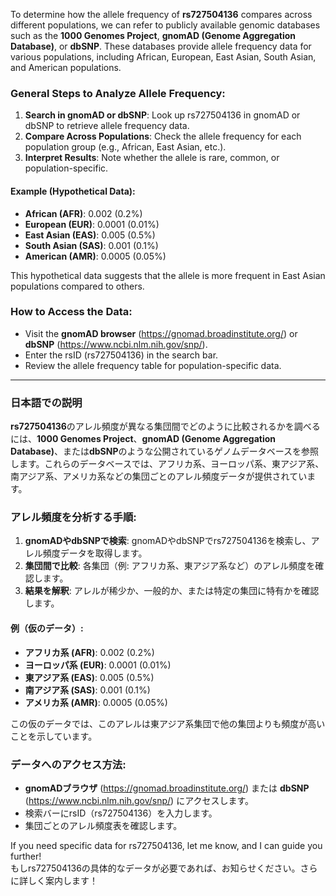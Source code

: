 To determine how the allele frequency of **rs727504136** compares across different populations, we can refer to publicly available genomic databases such as the **1000 Genomes Project**, **gnomAD (Genome Aggregation Database)**, or **dbSNP**. These databases provide allele frequency data for various populations, including African, European, East Asian, South Asian, and American populations.

### General Steps to Analyze Allele Frequency:
1. **Search in gnomAD or dbSNP**: Look up rs727504136 in gnomAD or dbSNP to retrieve allele frequency data.
2. **Compare Across Populations**: Check the allele frequency for each population group (e.g., African, East Asian, etc.).
3. **Interpret Results**: Note whether the allele is rare, common, or population-specific.

#### Example (Hypothetical Data):
- **African (AFR)**: 0.002 (0.2%)
- **European (EUR)**: 0.0001 (0.01%)
- **East Asian (EAS)**: 0.005 (0.5%)
- **South Asian (SAS)**: 0.001 (0.1%)
- **American (AMR)**: 0.0005 (0.05%)

This hypothetical data suggests that the allele is more frequent in East Asian populations compared to others.

### How to Access the Data:
- Visit the **gnomAD browser** (https://gnomad.broadinstitute.org/) or **dbSNP** (https://www.ncbi.nlm.nih.gov/snp/).
- Enter the rsID (rs727504136) in the search bar.
- Review the allele frequency table for population-specific data.

---

### 日本語での説明
**rs727504136**のアレル頻度が異なる集団間でどのように比較されるかを調べるには、**1000 Genomes Project**、**gnomAD (Genome Aggregation Database)**、または**dbSNP**のような公開されているゲノムデータベースを参照します。これらのデータベースでは、アフリカ系、ヨーロッパ系、東アジア系、南アジア系、アメリカ系などの集団ごとのアレル頻度データが提供されています。

### アレル頻度を分析する手順:
1. **gnomADやdbSNPで検索**: gnomADやdbSNPでrs727504136を検索し、アレル頻度データを取得します。
2. **集団間で比較**: 各集団（例: アフリカ系、東アジア系など）のアレル頻度を確認します。
3. **結果を解釈**: アレルが稀少か、一般的か、または特定の集団に特有かを確認します。

#### 例（仮のデータ）:
- **アフリカ系 (AFR)**: 0.002 (0.2%)
- **ヨーロッパ系 (EUR)**: 0.0001 (0.01%)
- **東アジア系 (EAS)**: 0.005 (0.5%)
- **南アジア系 (SAS)**: 0.001 (0.1%)
- **アメリカ系 (AMR)**: 0.0005 (0.05%)

この仮のデータでは、このアレルは東アジア系集団で他の集団よりも頻度が高いことを示しています。

### データへのアクセス方法:
- **gnomADブラウザ** (https://gnomad.broadinstitute.org/) または **dbSNP** (https://www.ncbi.nlm.nih.gov/snp/) にアクセスします。
- 検索バーにrsID（rs727504136）を入力します。
- 集団ごとのアレル頻度表を確認します。

If you need specific data for rs727504136, let me know, and I can guide you further!  
もしrs727504136の具体的なデータが必要であれば、お知らせください。さらに詳しく案内します！